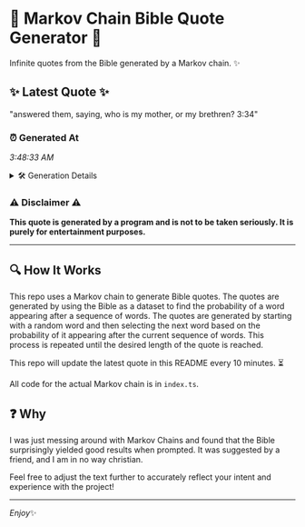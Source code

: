 # 📖 Markov Chain Bible Quote Generator 📖

Infinite quotes from the Bible generated by a Markov chain. ✨

## ✨ Latest Quote ✨
"answered them, saying, who is my mother, or my brethren? 3:34"

### ⏰ Generated At
*3:48:33 AM*

<details>
    <summary>🛠️ Generation Details</summary>
    <p>
        <strong>🌱 Seed:</strong> answered<br>
        <strong>🔄 Iterations:</strong> 10<br>
        <strong>📜 Context History:</strong><br>[ answered ]: them,<br>[ answered, them, ]: saying,<br>[ answered, them,, saying, ]: who<br>[ answered, them,, saying,, who ]: is<br>[ answered, them,, saying,, who, is ]: my<br>[ answered, them,, saying,, who, is, my ]: mother,<br>[ them,, saying,, who, is, my, mother, ]: or<br>[ saying,, who, is, my, mother,, or ]: my<br>[ who, is, my, mother,, or, my ]: brethren?<br>[ is, my, mother,, or, my, brethren? ]: 3:34<br>
    </p>
</details>

### ⚠️ Disclaimer ⚠️
**This quote is generated by a program and is not to be taken seriously. It is purely for entertainment purposes.**

---

## 🔍 How It Works

This repo uses a Markov chain to generate Bible quotes. The quotes are generated by using the Bible as a dataset to find the probability of a word appearing after a sequence of words. The quotes are generated by starting with a random word and then selecting the next word based on the probability of it appearing after the current sequence of words. This process is repeated until the desired length of the quote is reached.

This repo will update the latest quote in this README every 10 minutes. ⏳

All code for the actual Markov chain is in `index.ts`.

## ❓ Why

I was just messing around with Markov Chains and found that the Bible surprisingly yielded good results when prompted. 
It was suggested by a friend, and I am in no way christian.

Feel free to adjust the text further to accurately reflect your intent and experience with the project!

---

*Enjoy*✨
